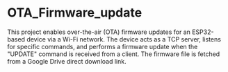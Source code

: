 # OTA_Firmware_update
This project enables over-the-air (OTA) firmware updates for an ESP32-based device via a Wi-Fi network. The device acts as a TCP server, listens for specific commands, and performs a firmware update when the "UPDATE" command is received from a client. The firmware file is fetched from a Google Drive direct download link.
